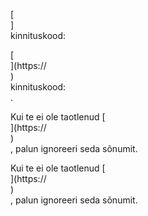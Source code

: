 [<br host>]<br action>kinnituskood:<br code>

[<br host>](https://<br host>)<br action>kinnituskood:<br code>.

Kui te ei ole taotlenud [<br host>](https://<br host>)<br action>, palun ignoreeri seda sõnumit.

Kui te ei ole taotlenud [<br host>](https://<br host>)<br action>, palun ignoreeri seda sõnumit.

